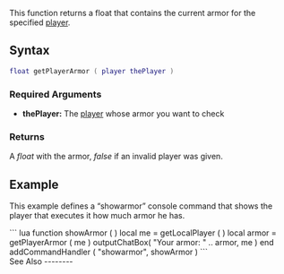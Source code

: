 This function returns a float that contains the current armor for the specified [player](/docs/player.md "wikilink").

Syntax
------

``` lua
float getPlayerArmor ( player thePlayer )
```

### Required Arguments

-   **thePlayer:** The [player](/docs/player.md "wikilink") whose armor you want to check

### Returns

A *float* with the armor, *false* if an invalid player was given.

Example
-------

This example defines a “showarmor” console command that shows the player that executes it how much armor he has.

<section name="Client" class="client" show="true">
``` lua
function showArmor ( )
    local me = getLocalPlayer ( )
    local armor = getPlayerArmor ( me )
    outputChatBox( "Your armor: " .. armor, me )
end
addCommandHandler ( "showarmor", showArmor )
```

</section>
See Also
--------
